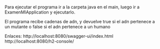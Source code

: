 Para ejecutar el programa ir a la carpeta java en el main, luego ir a ExamenMlApplication y ejecutarlo.

El programa recibe cadenas de adn, y devuelve true si el adn pertenece a un mutante o false si el adn pertenece a un humano

Enlaces:
http://localhost:8080/swagger-ui/index.html
http://localhost:8080/h2-console/

